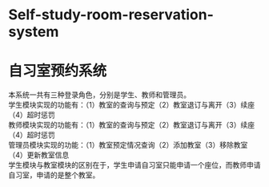 # Self-study-room-reservation-system
# 自习室预约系统
本系统一共有三种登录角色，分别是学生、教师和管理员。  
学生模块实现的功能有：（1）教室的查询与预定（2）教室退订与离开（3）续座（4）超时惩罚  
教师模块实现的功能有：（1）教室的查询与预定（2）教室退订与离开（3）续座（4）超时惩罚  
管理员模块实现的功能：（1）教室预定情况查询（2）添加教室（3）移除教室（4）更新教室信息  
学生模块与教室模块的区别在于，学生申请自习室只能申请一个座位，而教师申请自习室，申请的是整个教室。
